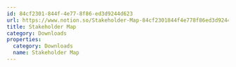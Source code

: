```yaml
---
id: 84cf2301-844f-4e77-8f86-ed3d9244d623
url: https://www.notion.so/Stakeholder-Map-84cf2301844f4e778f86ed3d9244d623
title: Stakeholder Map
category: Downloads
properties:
  category: Downloads
  name: Stakeholder Map
---
```


